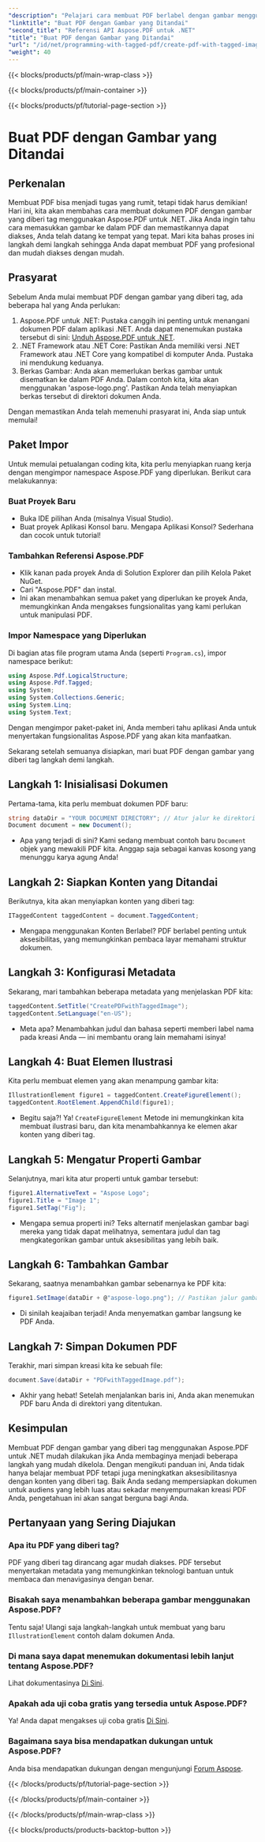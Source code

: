 ```yaml
---
"description": "Pelajari cara membuat PDF berlabel dengan gambar menggunakan Aspose.PDF untuk .NET. Ikuti panduan langkah demi langkah kami untuk pembuatan dokumen yang mudah diakses dan profesional."
"linktitle": "Buat PDF dengan Gambar yang Ditandai"
"second_title": "Referensi API Aspose.PDF untuk .NET"
"title": "Buat PDF dengan Gambar yang Ditandai"
"url": "/id/net/programming-with-tagged-pdf/create-pdf-with-tagged-image/"
"weight": 40
---
```


{{< blocks/products/pf/main-wrap-class >}}

{{< blocks/products/pf/main-container >}}

{{< blocks/products/pf/tutorial-page-section >}}

# Buat PDF dengan Gambar yang Ditandai

## Perkenalan

Membuat PDF bisa menjadi tugas yang rumit, tetapi tidak harus demikian! Hari ini, kita akan membahas cara membuat dokumen PDF dengan gambar yang diberi tag menggunakan Aspose.PDF untuk .NET. Jika Anda ingin tahu cara memasukkan gambar ke dalam PDF dan memastikannya dapat diakses, Anda telah datang ke tempat yang tepat. Mari kita bahas proses ini langkah demi langkah sehingga Anda dapat membuat PDF yang profesional dan mudah diakses dengan mudah.

## Prasyarat

Sebelum Anda mulai membuat PDF dengan gambar yang diberi tag, ada beberapa hal yang Anda perlukan:

1. Aspose.PDF untuk .NET: Pustaka canggih ini penting untuk menangani dokumen PDF dalam aplikasi .NET. Anda dapat menemukan pustaka tersebut di sini: [Unduh Aspose.PDF untuk .NET](https://releases.aspose.com/pdf/net/).
2. .NET Framework atau .NET Core: Pastikan Anda memiliki versi .NET Framework atau .NET Core yang kompatibel di komputer Anda. Pustaka ini mendukung keduanya.
3. Berkas Gambar: Anda akan memerlukan berkas gambar untuk disematkan ke dalam PDF Anda. Dalam contoh kita, kita akan menggunakan 'aspose-logo.png'. Pastikan Anda telah menyiapkan berkas tersebut di direktori dokumen Anda. 

Dengan memastikan Anda telah memenuhi prasyarat ini, Anda siap untuk memulai!

## Paket Impor

Untuk memulai petualangan coding kita, kita perlu menyiapkan ruang kerja dengan mengimpor namespace Aspose.PDF yang diperlukan. Berikut cara melakukannya:

### Buat Proyek Baru

- Buka IDE pilihan Anda (misalnya Visual Studio).
- Buat proyek Aplikasi Konsol baru. Mengapa Aplikasi Konsol? Sederhana dan cocok untuk tutorial!

### Tambahkan Referensi Aspose.PDF

- Klik kanan pada proyek Anda di Solution Explorer dan pilih Kelola Paket NuGet.
- Cari "Aspose.PDF" dan instal. 
- Ini akan menambahkan semua paket yang diperlukan ke proyek Anda, memungkinkan Anda mengakses fungsionalitas yang kami perlukan untuk manipulasi PDF.

### Impor Namespace yang Diperlukan

Di bagian atas file program utama Anda (seperti `Program.cs`), impor namespace berikut:

```csharp
using Aspose.Pdf.LogicalStructure;
using Aspose.Pdf.Tagged;
using System;
using System.Collections.Generic;
using System.Linq;
using System.Text;
```

Dengan mengimpor paket-paket ini, Anda memberi tahu aplikasi Anda untuk menyertakan fungsionalitas Aspose.PDF yang akan kita manfaatkan.

Sekarang setelah semuanya disiapkan, mari buat PDF dengan gambar yang diberi tag langkah demi langkah.

## Langkah 1: Inisialisasi Dokumen

Pertama-tama, kita perlu membuat dokumen PDF baru:

```csharp
string dataDir = "YOUR DOCUMENT DIRECTORY"; // Atur jalur ke direktori Anda
Document document = new Document();
```

- Apa yang terjadi di sini? Kami sedang membuat contoh baru `Document` objek yang mewakili PDF kita. Anggap saja sebagai kanvas kosong yang menunggu karya agung Anda!

## Langkah 2: Siapkan Konten yang Ditandai

Berikutnya, kita akan menyiapkan konten yang diberi tag:

```csharp
ITaggedContent taggedContent = document.TaggedContent;
```

- Mengapa menggunakan Konten Berlabel? PDF berlabel penting untuk aksesibilitas, yang memungkinkan pembaca layar memahami struktur dokumen.

## Langkah 3: Konfigurasi Metadata

Sekarang, mari tambahkan beberapa metadata yang menjelaskan PDF kita:

```csharp
taggedContent.SetTitle("CreatePDFwithTaggedImage");
taggedContent.SetLanguage("en-US");
```

- Meta apa? Menambahkan judul dan bahasa seperti memberi label nama pada kreasi Anda — ini membantu orang lain memahami isinya!

## Langkah 4: Buat Elemen Ilustrasi

Kita perlu membuat elemen yang akan menampung gambar kita:

```csharp
IllustrationElement figure1 = taggedContent.CreateFigureElement();
taggedContent.RootElement.AppendChild(figure1);
```

- Begitu saja?! Ya! `CreateFigureElement` Metode ini memungkinkan kita membuat ilustrasi baru, dan kita menambahkannya ke elemen akar konten yang diberi tag.

## Langkah 5: Mengatur Properti Gambar

Selanjutnya, mari kita atur properti untuk gambar tersebut:

```csharp
figure1.AlternativeText = "Aspose Logo";
figure1.Title = "Image 1";
figure1.SetTag("Fig");
```

- Mengapa semua properti ini? Teks alternatif menjelaskan gambar bagi mereka yang tidak dapat melihatnya, sementara judul dan tag mengkategorikan gambar untuk aksesibilitas yang lebih baik.

## Langkah 6: Tambahkan Gambar

Sekarang, saatnya menambahkan gambar sebenarnya ke PDF kita:

```csharp
figure1.SetImage(dataDir + @"aspose-logo.png"); // Pastikan jalur gambar Anda benar!
```

- Di sinilah keajaiban terjadi! Anda menyematkan gambar langsung ke PDF Anda. 

## Langkah 7: Simpan Dokumen PDF

Terakhir, mari simpan kreasi kita ke sebuah file:

```csharp
document.Save(dataDir + "PDFwithTaggedImage.pdf");
```

- Akhir yang hebat! Setelah menjalankan baris ini, Anda akan menemukan PDF baru Anda di direktori yang ditentukan.

## Kesimpulan

Membuat PDF dengan gambar yang diberi tag menggunakan Aspose.PDF untuk .NET mudah dilakukan jika Anda membaginya menjadi beberapa langkah yang mudah dikelola. Dengan mengikuti panduan ini, Anda tidak hanya belajar membuat PDF tetapi juga meningkatkan aksesibilitasnya dengan konten yang diberi tag. Baik Anda sedang mempersiapkan dokumen untuk audiens yang lebih luas atau sekadar menyempurnakan kreasi PDF Anda, pengetahuan ini akan sangat berguna bagi Anda.

## Pertanyaan yang Sering Diajukan

### Apa itu PDF yang diberi tag?
PDF yang diberi tag dirancang agar mudah diakses. PDF tersebut menyertakan metadata yang memungkinkan teknologi bantuan untuk membaca dan menavigasinya dengan benar.

### Bisakah saya menambahkan beberapa gambar menggunakan Aspose.PDF?
Tentu saja! Ulangi saja langkah-langkah untuk membuat yang baru `IllustrationElement` contoh dalam dokumen Anda.

### Di mana saya dapat menemukan dokumentasi lebih lanjut tentang Aspose.PDF?
Lihat dokumentasinya [Di Sini](https://reference.aspose.com/pdf/net/).

### Apakah ada uji coba gratis yang tersedia untuk Aspose.PDF?
Ya! Anda dapat mengakses uji coba gratis [Di Sini](https://releases.aspose.com/).

### Bagaimana saya bisa mendapatkan dukungan untuk Aspose.PDF?
Anda bisa mendapatkan dukungan dengan mengunjungi [Forum Aspose](https://forum.aspose.com/c/pdf/10).

{{< /blocks/products/pf/tutorial-page-section >}}

{{< /blocks/products/pf/main-container >}}

{{< /blocks/products/pf/main-wrap-class >}}

{{< blocks/products/products-backtop-button >}}